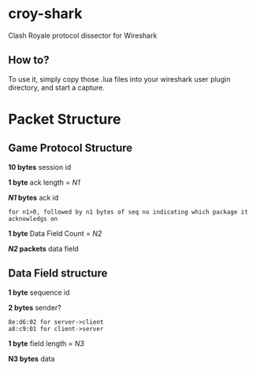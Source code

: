 # croy-shark
Clash Royale protocol dissector for Wireshark

## How to?
To use it, simply copy those .lua files into your wireshark user plugin directory, and start a capture.

# Packet Structure

## Game Protocol Structure

**10 bytes** session id

**1 byte** ack length = *N1*

***N1* bytes** ack id

    for n1>0, followed by n1 bytes of seq no indicating which package it acknowledgs on

**1 byte** Data Field Count = *N2*

***N2* packets** data field

## Data Field structure

**1 byte** sequence id

**2 bytes** sender? 

    8e:d6:02 for server->client
    a8:c9:01 for client->server

**1 byte** field length = *N3*

**N3 bytes** data
